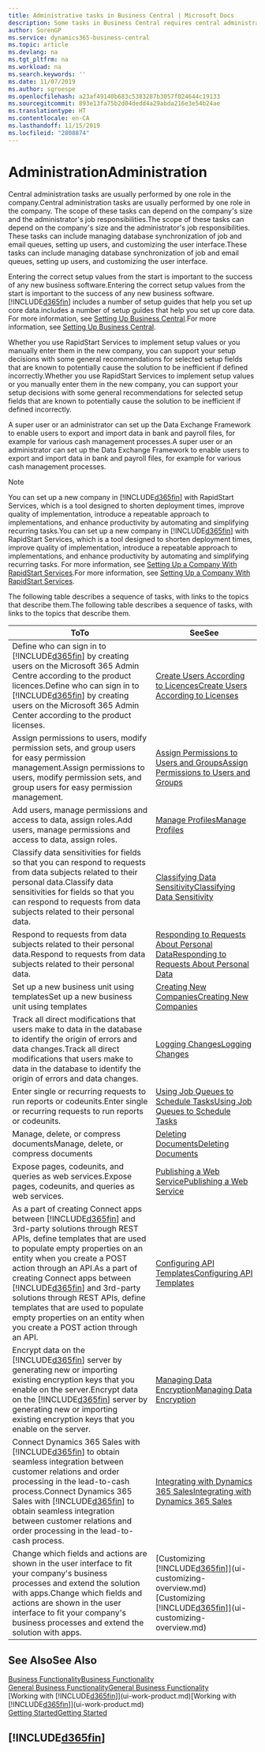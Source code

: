 ```yaml
---
title: Administrative tasks in Business Central | Microsoft Docs
description: Some tasks in Business Central requires central administration and setup. See what they are and learn what to do.
author: SorenGP
ms.service: dynamics365-business-central
ms.topic: article
ms.devlang: na
ms.tgt_pltfrm: na
ms.workload: na
ms.search.keywords: ''
ms.date: 11/07/2019
ms.author: sgroespe
ms.openlocfilehash: a23af49140b683c5383287b3057f024644c19133
ms.sourcegitcommit: 893e13fa75b2d04dedd4a29abda216e3e54b24ae
ms.translationtype: HT
ms.contentlocale: en-CA
ms.lasthandoff: 11/15/2019
ms.locfileid: "2808874"
---
```

# <a name="administration"></a><span data-ttu-id="52931-104">Administration</span><span class="sxs-lookup"><span data-stu-id="52931-104">Administration</span></span>
<span data-ttu-id="52931-105">Central administration tasks are usually performed by one role in the company.</span><span class="sxs-lookup"><span data-stu-id="52931-105">Central administration tasks are usually performed by one role in the company.</span></span> <span data-ttu-id="52931-106">The scope of these tasks can depend on the company's size and the administrator's job responsibilities.</span><span class="sxs-lookup"><span data-stu-id="52931-106">The scope of these tasks can depend on the company's size and the administrator's job responsibilities.</span></span> <span data-ttu-id="52931-107">These tasks can include managing database synchronization of job and email queues, setting up users, and customizing the user interface.</span><span class="sxs-lookup"><span data-stu-id="52931-107">These tasks can include managing database synchronization of job and email queues, setting up users, and customizing the user interface.</span></span>  

<span data-ttu-id="52931-108">Entering the correct setup values from the start is important to the success of any new business software.</span><span class="sxs-lookup"><span data-stu-id="52931-108">Entering the correct setup values from the start is important to the success of any new business software.</span></span> [!INCLUDE[d365fin](includes/d365fin_md.md)] <span data-ttu-id="52931-109">includes a number of setup guides that help you set up core data.</span><span class="sxs-lookup"><span data-stu-id="52931-109">includes a number of setup guides that help you set up core data.</span></span> <span data-ttu-id="52931-110">For more information, see [Setting Up Business Central](setup.md).</span><span class="sxs-lookup"><span data-stu-id="52931-110">For more information, see [Setting Up Business Central](setup.md).</span></span>

<span data-ttu-id="52931-111">Whether you use RapidStart Services to implement setup values or you manually enter them in the new company, you can support your setup decisions with some general recommendations for selected setup fields that are known to potentially cause the solution to be inefficient if defined incorrectly.</span><span class="sxs-lookup"><span data-stu-id="52931-111">Whether you use RapidStart Services to implement setup values or you manually enter them in the new company, you can support your setup decisions with some general recommendations for selected setup fields that are known to potentially cause the solution to be inefficient if defined incorrectly.</span></span>  

<span data-ttu-id="52931-112">A super user or an administrator can set up the Data Exchange Framework to enable users to export and import data in bank and payroll files, for example for various cash management processes.</span><span class="sxs-lookup"><span data-stu-id="52931-112">A super user or an administrator can set up the Data Exchange Framework to enable users to export and import data in bank and payroll files, for example for various cash management processes.</span></span>

> [!NOTE]
> <span data-ttu-id="52931-113">You can set up a new company in [!INCLUDE[d365fin](includes/d365fin_md.md)] with RapidStart Services, which is a tool designed to shorten deployment times, improve quality of implementation, introduce a repeatable approach to implementations, and enhance productivity by automating and simplifying recurring tasks.</span><span class="sxs-lookup"><span data-stu-id="52931-113">You can set up a new company in [!INCLUDE[d365fin](includes/d365fin_md.md)] with RapidStart Services, which is a tool designed to shorten deployment times, improve quality of implementation, introduce a repeatable approach to implementations, and enhance productivity by automating and simplifying recurring tasks.</span></span> <span data-ttu-id="52931-114">For more information, see [Setting Up a Company With RapidStart Services](admin-set-up-a-company-with-rapidstart.md).</span><span class="sxs-lookup"><span data-stu-id="52931-114">For more information, see [Setting Up a Company With RapidStart Services](admin-set-up-a-company-with-rapidstart.md).</span></span>

<span data-ttu-id="52931-115">The following table describes a sequence of tasks, with links to the topics that describe them.</span><span class="sxs-lookup"><span data-stu-id="52931-115">The following table describes a sequence of tasks, with links to the topics that describe them.</span></span>   

|<span data-ttu-id="52931-116">**To**</span><span class="sxs-lookup"><span data-stu-id="52931-116">**To**</span></span>|<span data-ttu-id="52931-117">**See**</span><span class="sxs-lookup"><span data-stu-id="52931-117">**See**</span></span>|  
|------------|-------------|  
|<span data-ttu-id="52931-118">Define who can sign in to [!INCLUDE[d365fin](includes/d365fin_md.md)] by creating users on the Microsoft 365 Admin Centre according to the product licences.</span><span class="sxs-lookup"><span data-stu-id="52931-118">Define who can sign in to [!INCLUDE[d365fin](includes/d365fin_md.md)] by creating users on the Microsoft 365 Admin Center according to the product licenses.</span></span>|[<span data-ttu-id="52931-119">Create Users According to Licences</span><span class="sxs-lookup"><span data-stu-id="52931-119">Create Users According to Licenses</span></span>](ui-how-users-permissions.md)| 
|<span data-ttu-id="52931-120">Assign permissions to users, modify permission sets, and group users for easy permission management.</span><span class="sxs-lookup"><span data-stu-id="52931-120">Assign permissions to users, modify permission sets, and group users for easy permission management.</span></span>|[<span data-ttu-id="52931-121">Assign Permissions to Users and Groups</span><span class="sxs-lookup"><span data-stu-id="52931-121">Assign Permissions to Users and Groups</span></span>](ui-how-users-permissions.md)|
|<span data-ttu-id="52931-122">Add users, manage permissions and access to data, assign roles.</span><span class="sxs-lookup"><span data-stu-id="52931-122">Add users, manage permissions and access to data, assign roles.</span></span>|[<span data-ttu-id="52931-123">Manage Profiles</span><span class="sxs-lookup"><span data-stu-id="52931-123">Manage Profiles</span></span>](admin-users-profiles-roles.md)|
|<span data-ttu-id="52931-124">Classify data sensitivities for fields so that you can respond to requests from data subjects related to their personal data.</span><span class="sxs-lookup"><span data-stu-id="52931-124">Classify data sensitivities for fields so that you can respond to requests from data subjects related to their personal data.</span></span>|[<span data-ttu-id="52931-125">Classifying Data Sensitivity</span><span class="sxs-lookup"><span data-stu-id="52931-125">Classifying Data Sensitivity</span></span>](admin-classifying-data-sensitivity.md)|
|<span data-ttu-id="52931-126">Respond to requests from data subjects related to their personal data.</span><span class="sxs-lookup"><span data-stu-id="52931-126">Respond to requests from data subjects related to their personal data.</span></span>|[<span data-ttu-id="52931-127">Responding to Requests About Personal Data</span><span class="sxs-lookup"><span data-stu-id="52931-127">Responding to Requests About Personal Data</span></span>](admin-responding-to-requests-about-personal-data.md)|
|<span data-ttu-id="52931-128">Set up a new business unit using templates</span><span class="sxs-lookup"><span data-stu-id="52931-128">Set up a new business unit using templates</span></span>|[<span data-ttu-id="52931-129">Creating New Companies</span><span class="sxs-lookup"><span data-stu-id="52931-129">Creating New Companies</span></span>](about-new-company.md)|
|<span data-ttu-id="52931-130">Track all direct modifications that users make to data in the database to identify the origin of errors and data changes.</span><span class="sxs-lookup"><span data-stu-id="52931-130">Track all direct modifications that users make to data in the database to identify the origin of errors and data changes.</span></span>|[<span data-ttu-id="52931-131">Logging Changes</span><span class="sxs-lookup"><span data-stu-id="52931-131">Logging Changes</span></span>](across-log-changes.md)|  
|<span data-ttu-id="52931-132">Enter single or recurring requests to run reports or codeunits.</span><span class="sxs-lookup"><span data-stu-id="52931-132">Enter single or recurring requests to run reports or codeunits.</span></span>|[<span data-ttu-id="52931-133">Using Job Queues to Schedule Tasks</span><span class="sxs-lookup"><span data-stu-id="52931-133">Using Job Queues to Schedule Tasks</span></span>](admin-job-queues-schedule-tasks.md)|  
|<span data-ttu-id="52931-134">Manage, delete, or compress documents</span><span class="sxs-lookup"><span data-stu-id="52931-134">Manage, delete, or compress documents</span></span>|[<span data-ttu-id="52931-135">Deleting Documents</span><span class="sxs-lookup"><span data-stu-id="52931-135">Deleting Documents</span></span>](admin-manage-documents.md)|  
|<span data-ttu-id="52931-136">Expose pages, codeunits, and queries as web services.</span><span class="sxs-lookup"><span data-stu-id="52931-136">Expose pages, codeunits, and queries as web services.</span></span>|[<span data-ttu-id="52931-137">Publishing a Web Service</span><span class="sxs-lookup"><span data-stu-id="52931-137">Publishing a Web Service</span></span>](across-how-publish-web-service.md)|
|<span data-ttu-id="52931-138">As a part of creating Connect apps between [!INCLUDE[d365fin](includes/d365fin_md.md)] and 3rd-party solutions through REST APIs, define templates that are used to populate empty properties on an entity when you create a POST action through an API.</span><span class="sxs-lookup"><span data-stu-id="52931-138">As a part of creating Connect apps between [!INCLUDE[d365fin](includes/d365fin_md.md)] and 3rd-party solutions through REST APIs, define templates that are used to populate empty properties on an entity when you create a POST action through an API.</span></span>|[<span data-ttu-id="52931-139">Configuring API Templates</span><span class="sxs-lookup"><span data-stu-id="52931-139">Configuring API Templates</span></span>](admin-configuring-api-template.md)|
|<span data-ttu-id="52931-140">Encrypt data on the [!INCLUDE[d365fin](includes/d365fin_md.md)] server by generating new or importing existing encryption keys that you enable on the server.</span><span class="sxs-lookup"><span data-stu-id="52931-140">Encrypt data on the [!INCLUDE[d365fin](includes/d365fin_md.md)] server by generating new or importing existing encryption keys that you enable on the server.</span></span>|[<span data-ttu-id="52931-141">Managing Data Encryption</span><span class="sxs-lookup"><span data-stu-id="52931-141">Managing Data Encryption</span></span>](admin-manage-data-encryption.md)|
|<span data-ttu-id="52931-142">Connect Dynamics 365 Sales with [!INCLUDE[d365fin](includes/d365fin_md.md)] to obtain seamless integration between customer relations and order processing in the lead-to-cash process.</span><span class="sxs-lookup"><span data-stu-id="52931-142">Connect Dynamics 365 Sales with [!INCLUDE[d365fin](includes/d365fin_md.md)] to obtain seamless integration between customer relations and order processing in the lead-to-cash process.</span></span>|[<span data-ttu-id="52931-143">Integrating with Dynamics 365 Sales</span><span class="sxs-lookup"><span data-stu-id="52931-143">Integrating with Dynamics 365 Sales</span></span>](admin-prepare-dynamics-365-for-sales-for-integration.md)|
|<span data-ttu-id="52931-144">Change which fields and actions are shown in the user interface to fit your company's business processes and extend the solution with apps.</span><span class="sxs-lookup"><span data-stu-id="52931-144">Change which fields and actions are shown in the user interface to fit your company's business processes and extend the solution with apps.</span></span>|<span data-ttu-id="52931-145">[Customizing [!INCLUDE[d365fin](includes/d365fin_md.md)]](ui-customizing-overview.md)</span><span class="sxs-lookup"><span data-stu-id="52931-145">[Customizing [!INCLUDE[d365fin](includes/d365fin_md.md)]](ui-customizing-overview.md)</span></span>|

## <a name="see-also"></a><span data-ttu-id="52931-146">See Also</span><span class="sxs-lookup"><span data-stu-id="52931-146">See Also</span></span>
[<span data-ttu-id="52931-147">Business Functionality</span><span class="sxs-lookup"><span data-stu-id="52931-147">Business Functionality</span></span>](across-business-functionality.md)  
[<span data-ttu-id="52931-148">General Business Functionality</span><span class="sxs-lookup"><span data-stu-id="52931-148">General Business Functionality</span></span>](ui-across-business-areas.md)  
<span data-ttu-id="52931-149">[Working with [!INCLUDE[d365fin](includes/d365fin_md.md)]](ui-work-product.md)</span><span class="sxs-lookup"><span data-stu-id="52931-149">[Working with [!INCLUDE[d365fin](includes/d365fin_md.md)]](ui-work-product.md)</span></span>  
[<span data-ttu-id="52931-150">Getting Started</span><span class="sxs-lookup"><span data-stu-id="52931-150">Getting Started</span></span>](product-get-started.md)    

## [!INCLUDE[d365fin](includes/free_trial_md.md)]  
